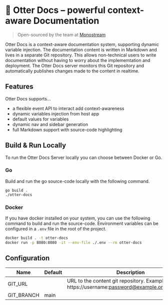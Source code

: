 # 🦦 Otter Docs – powerful context-aware Documentation

> Open-sourced by the team at [Monostream](https://monostream.com)

Otter Docs is a context-aware documentation system, supporting dynamic variable injection. The documentation content is written in Markdown and lives in a separate Git repository. This allows non-technical users to write documentation without having to worry about the implememtation and deployment. The Otter Docs server monitors this Git repository and automatically publishes changes made to the content in realtime. 

## Features

Otter Docs supports…

* a flexible event API to interact add context-awareness
* dynamic variables injection from host app
* default values for variables
* dynamic nav and sidebar generation
* full Markdown support with source-code highlighting

## Build & Run Locally

To run the Otter Docs Server locally you can choose between Docker or Go. 

### Go

Build and run the go source-code locally with the following command.

```
go build .
./otter-docs
```

### Docker

If you have docker installed on your system, you can use the following command to build and run the source-code. Environment variables can be configured in a `.env` file in the root of the project.

```bash
docker build . -t otter-docs
docker run -p 8080:8080 -it --env-file ./.env --rm otter-docs
```

## Configuration

| Name       | Default | Description                                                                                  | Required |
|------------|---------|----------------------------------------------------------------------------------------------|----------|
| GIT_URL    |         | URL to the content git repository. Example: https://username:password@example.org/myRepo.git | Yes      |
| GIT_BRANCH | main    |                                                                                              | No       |

